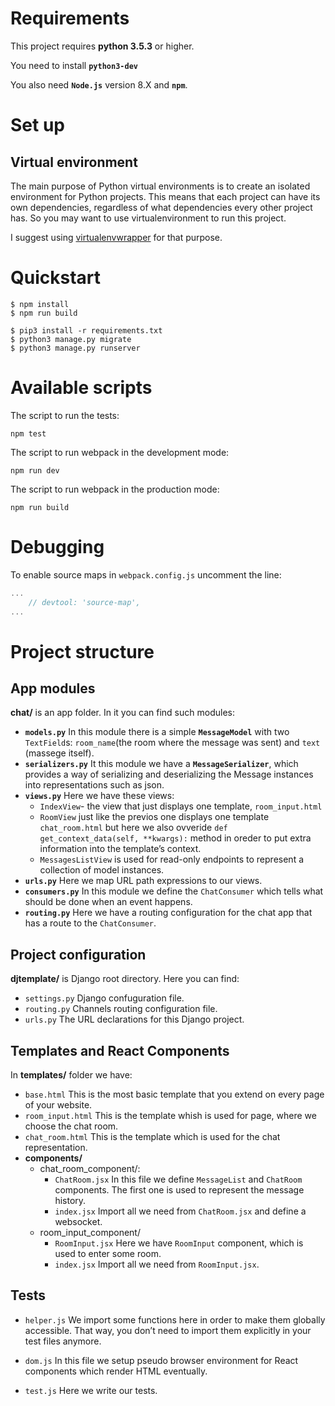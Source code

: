 # Requirements


This project requires **python 3.5.3** or higher.

You need to install **`python3-dev`**

You also need **`Node.js`** version 8.X and **`npm`**. 



# Set up
**Virtual environment**
---
The main purpose of Python virtual environments is to create an isolated environment for Python projects. This means that each project can have its own dependencies, regardless of what dependencies every other project has. So you may want to use virtualenvironment to run this project.

I suggest using [virtualenvwrapper](http://virtualenvwrapper.readthedocs.io/en/latest/) for that purpose.

# Quickstart
```consile
$ npm install
$ npm run build

$ pip3 install -r requirements.txt
$ python3 manage.py migrate
$ python3 manage.py runserver
```

# Available scripts

The script to run the tests:
```console
npm test
```
The script to run webpack in the development mode:
```console
npm run dev
```
The script to run webpack in the production mode:
```console
npm run build
```
# Debugging

To enable source maps in `webpack.config.js` uncomment the line:
```javascript
...
    // devtool: 'source-map',
...
``` 
# Project structure
App modules
---
**chat/** is an app folder. In it you can find such modules:
* **`models.py`** In this module there is a simple **`MessageModel`** with two `TextField`s: `room_name`(the room where the message was sent) and `text` (massege itself).
* **`serializers.py`** It this module we have a **`MessageSerializer`**, which provides a way of serializing and deserializing the Message instances into representations such as json. 
* **`views.py`** Here we have these views:
  * `IndexView`- the view that just displays one template, `room_input.html`
  * `RoomView` just like the previos one displays one template `chat_room.html` but here we also ovveride `def get_context_data(self, **kwargs):` method in oreder to put extra information into the template’s context.
  * `MessagesListView` is used for read-only endpoints to represent a collection of model instances.
* **`urls.py`** Here we map URL path expressions to our views.
* **`consumers.py`** In this module we define the `ChatConsumer` which tells what should be done when an event happens.
* **`routing.py`** Here we have a routing configuration for the chat app that has a route to the `ChatConsumer`. 

Project configuration
---
**djtemplate/** is Django root directory. Here you can find:
* `settings.py` Django confuguration file.
* `routing.py` Channels routing configuration file.
* `urls.py` The URL declarations for this Django project.




Templates and React Components
---
In **templates/** folder we have:
* `base.html` This is the most basic template that you extend on every page of your website.
* `room_input.html` This is the template whish is used for page, where we choose the chat room.
* `chat_room.html` This is the template which is used for the chat representation.
* **components/**
  * chat_room_component/:
    * `ChatRoom.jsx` In this file we define `MessageList` and `ChatRoom` components. The first one is used to represent the message history. 
    * `index.jsx` Import all we need from `ChatRoom.jsx` and define a websocket.
  * room_input_component/
    * `RoomInput.jsx` Here we have `RoomInput` component, which is used to enter some room. 
    * `index.jsx` Import all we need from `RoomInput.jsx`.
  
  


Tests
---


* `helper.js` We import some functions here in order to make them globally accessible. That way, you don’t need to import them explicitly in your test files anymore.

* `dom.js`  In this file we setup pseudo browser environment for React components which render HTML eventually. 

* `test.js` Here we write our tests.
